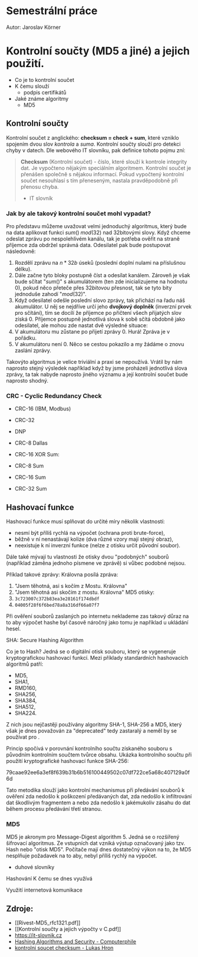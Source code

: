 # Semestrální práce
Autor: Jaroslav Körner
# Kontrolní součty (MD5 a jiné) a jejich použití.

- Co je to kontrolní součet
- K čemu slouží
	- podpis certifikátů
- Jaké známe algoritmy
	- MD5

## Kontrolní součty
Kontrolní součet z anglického: **checksum = check + sum**, které vzniklo spojením dvou slov *kontrola* a *suma*. Kontrolní součty slouží pro detekci chyby v datech. Dle webového IT slovníku, pak definice tohoto pojmu zní:

> **Checksum** (Kontrolní součet) - číslo, které slouží k kontrole integrity dat. Je vypočteno nějakým speciálním algoritmem. Kontrolní součet je přenášen společně s nějakou informací. Pokud vypočtený kontrolní součet nesouhlasí s tím přeneseným, nastala pravděpodobně při přenosu chyba.  
> - IT slovník
### Jak by ale takový kontrolní součet mohl vypadat? 
Pro představu můžeme uvažovat velmi jednoduchý algoritmus, který bude na data aplikovat funkci $sum() \; mod(32)$ nad 32bitovými slovy. Když chceme odeslat zprávu po nespolehlivém kanálu, tak je potřeba ověřit na straně příjemce zda obdržel správná data. Odesilatel pak bude postupovat následovně:
1) Rozdělí zprávu na $n * 32b$ úseků (poslední doplní nulami na příslušnou délku).
2) Dále začne tyto bloky postupně číst a odesílat kanálem. Zároveň je však bude sčítat "$sum()$" s akumulátorem (ten zde inicializujeme na hodnotu $0$), pokud něco přeteče přes $32bitovou$ přesnost, tak se tyto bity jednoduše zahodí "$mod(32)$".
3) Když odesilatel odešle poslední slovo zprávy, tak přichází na řadu náš akumulátor. U něj se nejdříve určí jeho **dvojkový doplněk** (inverzní prvek pro sčítání), tím se docílí že příjemce po přičtení všech přijatých slov získá $0$.
Příjemce postupně jednotlivá slova k sobě sčítá obdobně jako odesilatel, ale mohou zde nastat dvě výsledné situace:
1) V akumulátoru mu zůstane po přijetí zprávy $0$. Hurá! Zpráva je v pořádku.
2) V akumulátoru není $0$. Něco se cestou pokazilo a my žádáme o znovu zaslání zprávy.  

Takovýto algoritmus je velice triviální a praxi se nepoužívá. Vrátil by nám naprosto stejný výsledek například když by jsme proházeli jednotlivá slova zprávy, ta tak nabyde naprosto jiného významu a její kontrolní součet bude naprosto shodný.

### CRC - Cyclic Redundancy Check 

- CRC-16 (IBM, Modbus)
- CRC-32

- DNP
- CRC-8 Dallas
- CRC-16 XOR
Sum:
- CRC-8 Sum
- CRC-16 Sum
- CRC-32 Sum

## Hashovací funkce
Hashovací funkce musí splňovat do určité míry několik vlastností:
- nesmí být příliš rychlá na výpočet (ochrana proti brute-force),
- běžně v ní nenastávají kolize (dva různé vzory mají stejný obraz),
- neexistuje k ní inverzní funkce (nelze z otisku určit původní soubor).

Dále také mývají tu vlastnosti že otisky dvou "podobných" souborů (například záměna jednoho písmene ve zprávě) si vůbec podobné nejsou.

Příklad takové zprávy:
Královna posílá zpráva:
1. "Jsem těhotná, asi s kočím z Mostu. Královna"
2. "Jsem těhotná asi skočím z mostu. Královna"
MD5 otisky:
1. `3c723007c372b83ea3e28161f174dbdf`
2. `04005f28f6f6bed78a8a316df66a07f7`

Při ověření souborů zaslaných po internetu neklademe zas takový důraz na to aby výpočet hashe byl časově náročný jako tomu je například u ukládání hesel.  


SHA: Secure Hashing Algorithm

Co je to Hash?
Jedná se o digitální otisk souboru, který se vygeneruje kryptografickou hashovací funkcí. Mezi příklady standardních hashovacích algoritmů patří:
- MD5, 
- SHA1, 
- RMD160, 
- SHA256, 
- SHA384, 
- SHA512, 
- SHA224.

Z nich jsou nejčastěji používány algoritmy SHA-1, SHA-256 a MD5, který však je dnes považován za "deprecated" tedy zastaralý a neměl by se používat pro .

Princip spočívá v porovnání kontrolního součtu získaného souboru s původním kontrolním součtem tvůrce obsahu. Ukázka kontrolního součtu při použití kryptografické hashovací funkce SHA-256:

79caae92ee6a3ef8f639b31b6b516100449502c07df722ce5a68c407129a0f6d

Tato metodika slouží jako kontrolní mechanismus při předávání souborů k ověření zda nedošlo k poškození předávaných dat, zda nedošlo k infiltrování dat škodlivým fragmentem a nebo zda nedošlo k jakémukoliv zásahu do dat během procesu předávání třetí stranou.
### MD5
MD5 je akronym pro Message-Digest algorithm 5. Jedná se o rozšířený šifrovací algoritmus. Ze vstupních dat vzniká výstup označovaný jako tzv. Hash nebo "otisk MD5". Počítače mají dnes dostatečný výkon na to, že MD5 nesplňuje požadavek na to aby, nebyl příliš rychlý na výpočet. 
- duhové slovníky

Hashování
K čemu se dnes využívá

Využití internetová komunikace
## Zdroje:
- [[Rivest-MD5_rfc1321.pdf]]
- [[Kontrolní součty a jejich výpočty v C.pdf]]
- https://it-slovnik.cz
- [Hashing Algorithms and Security - Computerphile](https://www.youtube.com/watch?v=b4b8ktEV4Bg)
- [kontrolni soucet checksum - Lukas Hron](https://www.lukashron.cz/kontrolni-soucet-checksum.html)